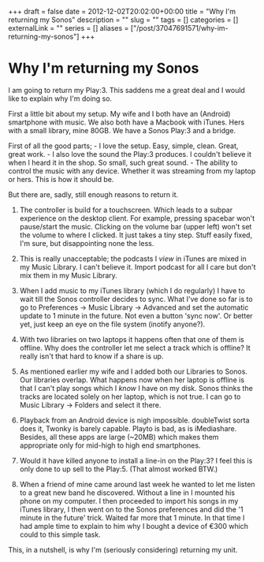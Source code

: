 +++ 
draft = false
date = 2012-12-02T20:02:00+00:00
title = "Why I'm returning my Sonos"
description = ""
slug = "" 
tags = []
categories = []
externalLink = ""
series = []
aliases = ["/post/37047691571/why-im-returning-my-sonos"]
+++


Why I\'m returning my Sonos
===========================

I am going to return my Play:3. This saddens me a great deal and I would
like to explain why I'm doing so.

First a little bit about my setup. My wife and I both have an (Android)
smartphone with music. We also both have a Macbook with iTunes. Hers
with a small library, mine 80GB. We have a Sonos Play:3 and a bridge.

First of all the good parts; - I love the setup. Easy, simple, clean.
Great, great work. - I also love the sound the Play:3 produces. I
couldn't believe it when I heard it in the shop. So small, such great
sound. - The ability to control the music with any device. Whether it
was streaming from my laptop or hers. This is how it should be.

But there are, sadly, still enough reasons to return it.

1.  The controller is build for a touchscreen. Which leads to a subpar
    experience on the desktop client. For example, pressing spacebar
    won't pause/start the music. Clicking on the volume bar (upper left)
    won't set the volume to where I clicked. It just takes a tiny step.
    Stuff easily fixed, I'm sure, but disappointing none the less.

2.  This is really unacceptable; the podcasts I *view* in iTunes are
    mixed in my Music Library. I can't believe it. Import podcast for
    all I care but don't mix them in my Music Library.

3.  When I add music to my iTunes library (which I do regularly) I have
    to wait till the Sonos controller decides to sync. What I've done so
    far is to go to Preferences -\> Music Library -\> Advanced and set
    the automatic update to 1 minute in the future. Not even a button
    'sync now'. Or better yet, just keep an eye on the file system
    (inotify anyone?).

4.  With two libraries on two laptops it happens often that one of them
    is offline. Why does the controller let me select a track which is
    offline? It really isn't that hard to know if a share is up.

5.  As mentioned earlier my wife and I added both our Libraries to
    Sonos. Our libraries overlap. What happens now when her laptop is
    offline is that I can't play songs which I *know* I have on my disk.
    Sonos thinks the tracks are located solely on her laptop, which is
    not true. I can go to Music Library -\> Folders and select it there.

6.  Playback from an Android device is nigh impossible. doubleTwist
    sorta does it, Twonky is barely capable. Playto is bad, as is
    iMediashare. Besides, all these apps are large (\~20MB) which makes
    them appropriate only for mid-high to high end smartphones.

7.  Would it have killed anyone to install a line-in on the Play:3? I
    feel this is only done to up sell to the Play:5. (That almost worked
    BTW.)

8.  When a friend of mine came around last week he wanted to let me
    listen to a great new band he discovered. Without a line in I
    mounted his phone on my computer. I then proceeded to import his
    songs in my iTunes library, I then went on to the Sonos preferences
    and did the \'1 minute in the future' trick. Waited far more that 1
    minute. In that time I had ample time to explain to him why I bought
    a device of €300 which could to this simple task.

This, in a nutshell, is why I'm (seriously considering) returning my
unit.

